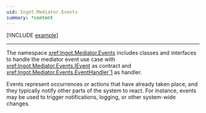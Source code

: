 ```yaml
---
uid: Ingot.Mediator.Events
summary: *content
---
```


[!INCLUDE [example](../../Fragments/basic-usage-label.md)]

---

The namespace <xref:Ingot.Mediator.Events> includes classes and interfaces
to handle the mediator event use case with <xref:Ingot.Mediator.Events.IEvent> 
as contract and <xref:Ingot.Mediator.Events.EventHandler`1> as handler.

Events represent occurrences or actions that have already taken place, 
and they typically notify other parts of the system to react. 
For instance, events may be used to trigger notifications, logging, 
or other system-wide changes.
